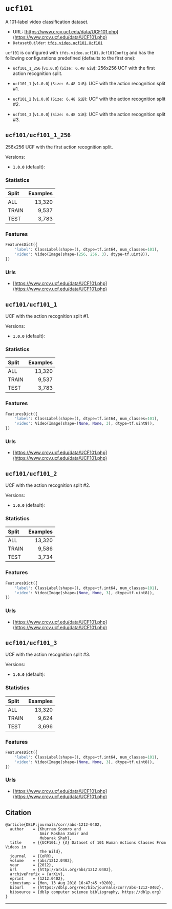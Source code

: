 <div itemscope itemtype="http://schema.org/Dataset">
  <div itemscope itemprop="includedInDataCatalog" itemtype="http://schema.org/DataCatalog">
    <meta itemprop="name" content="TensorFlow Datasets" />
  </div>

  <meta itemprop="name" content="ucf101" />
  <meta itemprop="description" content="A 101-label video classification dataset.&#10;&#10;To use this dataset:&#10;&#10;```python&#10;import tensorflow_datasets as tfds&#10;&#10;ds = tfds.load('ucf101', split='train')&#10;for ex in ds.take(4):&#10;  print(ex)&#10;```&#10;&#10;See [the guide](https://www.tensorflow.org/datasets/overview) for more&#10;informations on [tensorflow_datasets](https://www.tensorflow.org/datasets).&#10;&#10;" />
  <meta itemprop="url" content="https://www.tensorflow.org/datasets/catalog/ucf101" />
  <meta itemprop="sameAs" content="https://www.crcv.ucf.edu/data/UCF101.php" />
  <meta itemprop="citation" content="@article{DBLP:journals/corr/abs-1212-0402,&#10;  author    = {Khurram Soomro and&#10;               Amir Roshan Zamir and&#10;               Mubarak Shah},&#10;  title     = {{UCF101:} {A} Dataset of 101 Human Actions Classes From Videos in&#10;               The Wild},&#10;  journal   = {CoRR},&#10;  volume    = {abs/1212.0402},&#10;  year      = {2012},&#10;  url       = {http://arxiv.org/abs/1212.0402},&#10;  archivePrefix = {arXiv},&#10;  eprint    = {1212.0402},&#10;  timestamp = {Mon, 13 Aug 2018 16:47:45 +0200},&#10;  biburl    = {https://dblp.org/rec/bib/journals/corr/abs-1212-0402},&#10;  bibsource = {dblp computer science bibliography, https://dblp.org}&#10;}&#10;" />
</div>

# `ucf101`

A 101-label video classification dataset.

*   URL:
    [https://www.crcv.ucf.edu/data/UCF101.php](https://www.crcv.ucf.edu/data/UCF101.php)
*   `DatasetBuilder`:
    [`tfds.video.ucf101.Ucf101`](https://github.com/tensorflow/datasets/tree/master/tensorflow_datasets/video/ucf101.py)

`ucf101` is configured with `tfds.video.ucf101.Ucf101Config` and has the
following configurations predefined (defaults to the first one):

*   `ucf101_1_256` (`v1.0.0`) (`Size: 6.48 GiB`): 256x256 UCF with the first
    action recognition split.

*   `ucf101_1` (`v1.0.0`) (`Size: 6.48 GiB`): UCF with the action recognition
    split #1.

*   `ucf101_2` (`v1.0.0`) (`Size: 6.48 GiB`): UCF with the action recognition
    split #2.

*   `ucf101_3` (`v1.0.0`) (`Size: 6.48 GiB`): UCF with the action recognition
    split #3.

## `ucf101/ucf101_1_256`
256x256 UCF with the first action recognition split.

Versions:

*   **`1.0.0`** (default):

### Statistics

Split | Examples
:---- | -------:
ALL   | 13,320
TRAIN | 9,537
TEST  | 3,783

### Features
```python
FeaturesDict({
    'label': ClassLabel(shape=(), dtype=tf.int64, num_classes=101),
    'video': Video(Image(shape=(256, 256, 3), dtype=tf.uint8)),
})
```

### Urls

*   [https://www.crcv.ucf.edu/data/UCF101.php](https://www.crcv.ucf.edu/data/UCF101.php)

## `ucf101/ucf101_1`
UCF with the action recognition split #1.

Versions:

*   **`1.0.0`** (default):

### Statistics

Split | Examples
:---- | -------:
ALL   | 13,320
TRAIN | 9,537
TEST  | 3,783

### Features
```python
FeaturesDict({
    'label': ClassLabel(shape=(), dtype=tf.int64, num_classes=101),
    'video': Video(Image(shape=(None, None, 3), dtype=tf.uint8)),
})
```

### Urls

*   [https://www.crcv.ucf.edu/data/UCF101.php](https://www.crcv.ucf.edu/data/UCF101.php)

## `ucf101/ucf101_2`
UCF with the action recognition split #2.

Versions:

*   **`1.0.0`** (default):

### Statistics

Split | Examples
:---- | -------:
ALL   | 13,320
TRAIN | 9,586
TEST  | 3,734

### Features
```python
FeaturesDict({
    'label': ClassLabel(shape=(), dtype=tf.int64, num_classes=101),
    'video': Video(Image(shape=(None, None, 3), dtype=tf.uint8)),
})
```

### Urls

*   [https://www.crcv.ucf.edu/data/UCF101.php](https://www.crcv.ucf.edu/data/UCF101.php)

## `ucf101/ucf101_3`
UCF with the action recognition split #3.

Versions:

*   **`1.0.0`** (default):

### Statistics

Split | Examples
:---- | -------:
ALL   | 13,320
TRAIN | 9,624
TEST  | 3,696

### Features
```python
FeaturesDict({
    'label': ClassLabel(shape=(), dtype=tf.int64, num_classes=101),
    'video': Video(Image(shape=(None, None, 3), dtype=tf.uint8)),
})
```

### Urls

*   [https://www.crcv.ucf.edu/data/UCF101.php](https://www.crcv.ucf.edu/data/UCF101.php)

## Citation
```
@article{DBLP:journals/corr/abs-1212-0402,
  author    = {Khurram Soomro and
               Amir Roshan Zamir and
               Mubarak Shah},
  title     = {{UCF101:} {A} Dataset of 101 Human Actions Classes From Videos in
               The Wild},
  journal   = {CoRR},
  volume    = {abs/1212.0402},
  year      = {2012},
  url       = {http://arxiv.org/abs/1212.0402},
  archivePrefix = {arXiv},
  eprint    = {1212.0402},
  timestamp = {Mon, 13 Aug 2018 16:47:45 +0200},
  biburl    = {https://dblp.org/rec/bib/journals/corr/abs-1212-0402},
  bibsource = {dblp computer science bibliography, https://dblp.org}
}
```

--------------------------------------------------------------------------------
